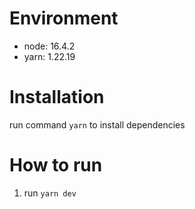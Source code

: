 # Environment
- node: 16.4.2
- yarn: 1.22.19

# Installation
run command `yarn` to install dependencies

# How to run
1. run `yarn dev`